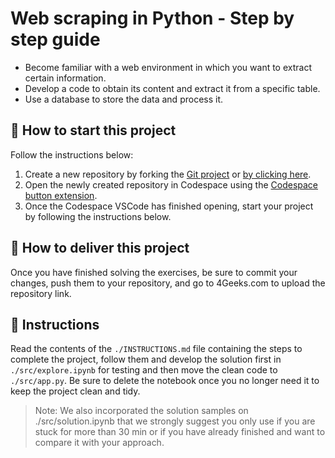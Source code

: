 <!--hide-->
# Web scraping in Python - Step by step guide
<!--endhide-->

- Become familiar with a web environment in which you want to extract certain information.
- Develop a code to obtain its content and extract it from a specific table.
- Use a database to store the data and process it.

<onlyfor saas="false" withBanner="false">
  
## 🌱 How to start this project

Follow the instructions below:

1. Create a new repository by forking the [Git project](https://github.com/4geeksacademy/web-scraping-project-tutorial) or [by clicking here](https://github.com/4geeksacademy/web-scraping-project-tutorial/fork).
2. Open the newly created repository in Codespace using the [Codespace button extension](https://docs.github.com/en/codespaces/developing-in-codespaces/creating-a-codespace-for-a-repository#creating-a-codespace-for-a-repository).
3. Once the Codespace VSCode has finished opening, start your project by following the instructions below.

</onlyfor>

## 🚛 How to deliver this project

Once you have finished solving the exercises, be sure to commit your changes, push them to your repository, and go to 4Geeks.com to upload the repository link.

## 📝 Instructions

Read the contents of the `./INSTRUCTIONS.md` file containing the steps to complete the project, follow them and develop the solution first in `./src/explore.ipynb` for testing and then move the clean code to `./src/app.py`. Be sure to delete the notebook once you no longer need it to keep the project clean and tidy.

> Note: We also incorporated the solution samples on ./src/solution.ipynb that we strongly suggest you only use if you are stuck for more than 30 min or if you have already finished and want to compare it with your approach.
